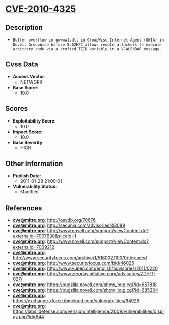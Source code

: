 
# [CVE-2010-4325](http://osvdb.org/70676)

## Description

- `Buffer overflow in gwwww1.dll in GroupWise Internet Agent (GWIA) in Novell GroupWise before 8.02HP2 allows remote attackers to execute arbitrary code via a crafted TZID variable in a VCALENDAR message.`

## Cvss Data

- **Access Vector**:
  - NETWORK
- **Base Score**:
  - 10.0

## Scores

- **Exploitability Score**:
  - 10.0
- **Impact Score**:
  - 10.0
- **Base Severity**:
  - HIGH

## Other Information

- **Publish Date**:
  - 2011-01-28 21:00:01
- **Vulnerability Status**:
  - Modified

## References

- **cve@mitre.org**: http://osvdb.org/70676
- **cve@mitre.org**: http://secunia.com/advisories/43089
- **cve@mitre.org**: http://www.novell.com/support/viewContent.do?externalId=7007638&sliceId=1
- **cve@mitre.org**: http://www.novell.com/support/viewContent.do?externalId=7009212
- **cve@mitre.org**: http://www.securityfocus.com/archive/1/516002/100/0/threaded
- **cve@mitre.org**: http://www.securityfocus.com/bid/46025
- **cve@mitre.org**: http://www.vupen.com/english/advisories/2011/0220
- **cve@mitre.org**: http://www.zerodayinitiative.com/advisories/ZDI-11-027/
- **cve@mitre.org**: https://bugzilla.novell.com/show_bug.cgi?id=657818
- **cve@mitre.org**: https://bugzilla.novell.com/show_bug.cgi?id=685304
- **cve@mitre.org**: https://exchange.xforce.ibmcloud.com/vulnerabilities/64928
- **cve@mitre.org**: https://labs.idefense.com/verisign/intelligence/2009/vulnerabilities/display.php?id=944
